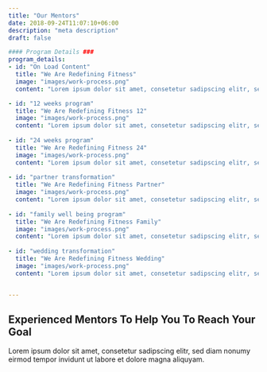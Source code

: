 ```yaml
---
title: "Our Mentors"
date: 2018-09-24T11:07:10+06:00
description: "meta description"
draft: false

#### Program Details ###
program_details:
- id: "On Load Content"
  title: "We Are Redefining Fitness"
  image: "images/work-process.png"
  content: "Lorem ipsum dolor sit amet, consetetur sadipscing elitr, sed diam nonumy eirmod tempor invidunt ut labore et dolore magna aliquyam. Lorem ipsum dolor sit amet, consetetur sadipscing elitr, sed diam nonumy eirmod tempor invidunt ut labore et dolore magna aliquyam.Lorem ipsum dolor sit amet, consetetur sadipscing elitr, sed diam nonumy eirmod tempor invidunt ut labore et dolore magna aliquyam."

- id: "12 weeks program"
  title: "We Are Redefining Fitness 12"
  image: "images/work-process.png"
  content: "Lorem ipsum dolor sit amet, consetetur sadipscing elitr, sed diam nonumy eirmod tempor invidunt ut labore et dolore magna aliquyam. Lorem ipsum dolor sit amet, consetetur sadipscing elitr, sed diam nonumy eirmod tempor invidunt ut labore et dolore magna aliquyam.Lorem ipsum dolor sit amet, consetetur sadipscing elitr, sed diam nonumy eirmod tempor invidunt ut labore et dolore magna aliquyam."
  
- id: "24 weeks program"
  title: "We Are Redefining Fitness 24"
  image: "images/work-process.png"
  content: "Lorem ipsum dolor sit amet, consetetur sadipscing elitr, sed diam nonumy eirmod tempor invidunt ut labore et dolore magna aliquyam. Lorem ipsum dolor sit amet, consetetur sadipscing elitr, sed diam nonumy eirmod tempor invidunt ut labore et dolore magna aliquyam.Lorem ipsum dolor sit amet, consetetur sadipscing elitr, sed diam nonumy eirmod tempor invidunt ut labore et dolore magna aliquyam."
  
- id: "partner transformation"
  title: "We Are Redefining Fitness Partner"
  image: "images/work-process.png"
  content: "Lorem ipsum dolor sit amet, consetetur sadipscing elitr, sed diam nonumy eirmod tempor invidunt ut labore et dolore magna aliquyam. Lorem ipsum dolor sit amet, consetetur sadipscing elitr, sed diam nonumy eirmod tempor invidunt ut labore et dolore magna aliquyam.Lorem ipsum dolor sit amet, consetetur sadipscing elitr, sed diam nonumy eirmod tempor invidunt ut labore et dolore magna aliquyam."
  
- id: "family well being program"
  title: "We Are Redefining Fitness Family"
  image: "images/work-process.png"
  content: "Lorem ipsum dolor sit amet, consetetur sadipscing elitr, sed diam nonumy eirmod tempor invidunt ut labore et dolore magna aliquyam. Lorem ipsum dolor sit amet, consetetur sadipscing elitr, sed diam nonumy eirmod tempor invidunt ut labore et dolore magna aliquyam.Lorem ipsum dolor sit amet, consetetur sadipscing elitr, sed diam nonumy eirmod tempor invidunt ut labore et dolore magna aliquyam."
  
- id: "wedding transformation"
  title: "We Are Redefining Fitness Wedding"
  image: "images/work-process.png"
  content: "Lorem ipsum dolor sit amet, consetetur sadipscing elitr, sed diam nonumy eirmod tempor invidunt ut labore et dolore magna aliquyam. Lorem ipsum dolor sit amet, consetetur sadipscing elitr, sed diam nonumy eirmod tempor invidunt ut labore et dolore magna aliquyam.Lorem ipsum dolor sit amet, consetetur sadipscing elitr, sed diam nonumy eirmod tempor invidunt ut labore et dolore magna aliquyam."


---
```

<h2 class="section-title">Experienced Mentors To Help You To Reach Your Goal</h2>

Lorem ipsum dolor sit amet, consetetur sadipscing elitr, sed diam nonumy eirmod tempor invidunt ut labore et dolore magna aliquyam.